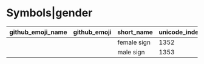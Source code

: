 # Symbols|gender

|github_emoji_name|github_emoji|short_name|unicode_index|
|---|---|---|---|
|||female sign|1352|
|||male sign|1353|
